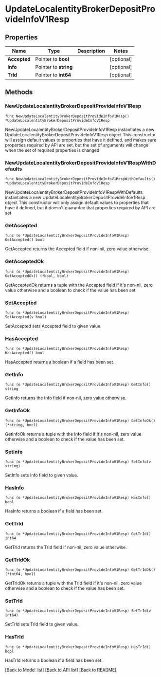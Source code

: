 # UpdateLocalentityBrokerDepositProvideInfoV1Resp

## Properties

Name | Type | Description | Notes
------------ | ------------- | ------------- | -------------
**Accepted** | Pointer to **bool** |  | [optional] 
**Info** | Pointer to **string** |  | [optional] 
**TrId** | Pointer to **int64** |  | [optional] 

## Methods

### NewUpdateLocalentityBrokerDepositProvideInfoV1Resp

`func NewUpdateLocalentityBrokerDepositProvideInfoV1Resp() *UpdateLocalentityBrokerDepositProvideInfoV1Resp`

NewUpdateLocalentityBrokerDepositProvideInfoV1Resp instantiates a new UpdateLocalentityBrokerDepositProvideInfoV1Resp object
This constructor will assign default values to properties that have it defined,
and makes sure properties required by API are set, but the set of arguments
will change when the set of required properties is changed

### NewUpdateLocalentityBrokerDepositProvideInfoV1RespWithDefaults

`func NewUpdateLocalentityBrokerDepositProvideInfoV1RespWithDefaults() *UpdateLocalentityBrokerDepositProvideInfoV1Resp`

NewUpdateLocalentityBrokerDepositProvideInfoV1RespWithDefaults instantiates a new UpdateLocalentityBrokerDepositProvideInfoV1Resp object
This constructor will only assign default values to properties that have it defined,
but it doesn't guarantee that properties required by API are set

### GetAccepted

`func (o *UpdateLocalentityBrokerDepositProvideInfoV1Resp) GetAccepted() bool`

GetAccepted returns the Accepted field if non-nil, zero value otherwise.

### GetAcceptedOk

`func (o *UpdateLocalentityBrokerDepositProvideInfoV1Resp) GetAcceptedOk() (*bool, bool)`

GetAcceptedOk returns a tuple with the Accepted field if it's non-nil, zero value otherwise
and a boolean to check if the value has been set.

### SetAccepted

`func (o *UpdateLocalentityBrokerDepositProvideInfoV1Resp) SetAccepted(v bool)`

SetAccepted sets Accepted field to given value.

### HasAccepted

`func (o *UpdateLocalentityBrokerDepositProvideInfoV1Resp) HasAccepted() bool`

HasAccepted returns a boolean if a field has been set.

### GetInfo

`func (o *UpdateLocalentityBrokerDepositProvideInfoV1Resp) GetInfo() string`

GetInfo returns the Info field if non-nil, zero value otherwise.

### GetInfoOk

`func (o *UpdateLocalentityBrokerDepositProvideInfoV1Resp) GetInfoOk() (*string, bool)`

GetInfoOk returns a tuple with the Info field if it's non-nil, zero value otherwise
and a boolean to check if the value has been set.

### SetInfo

`func (o *UpdateLocalentityBrokerDepositProvideInfoV1Resp) SetInfo(v string)`

SetInfo sets Info field to given value.

### HasInfo

`func (o *UpdateLocalentityBrokerDepositProvideInfoV1Resp) HasInfo() bool`

HasInfo returns a boolean if a field has been set.

### GetTrId

`func (o *UpdateLocalentityBrokerDepositProvideInfoV1Resp) GetTrId() int64`

GetTrId returns the TrId field if non-nil, zero value otherwise.

### GetTrIdOk

`func (o *UpdateLocalentityBrokerDepositProvideInfoV1Resp) GetTrIdOk() (*int64, bool)`

GetTrIdOk returns a tuple with the TrId field if it's non-nil, zero value otherwise
and a boolean to check if the value has been set.

### SetTrId

`func (o *UpdateLocalentityBrokerDepositProvideInfoV1Resp) SetTrId(v int64)`

SetTrId sets TrId field to given value.

### HasTrId

`func (o *UpdateLocalentityBrokerDepositProvideInfoV1Resp) HasTrId() bool`

HasTrId returns a boolean if a field has been set.


[[Back to Model list]](../README.md#documentation-for-models) [[Back to API list]](../README.md#documentation-for-api-endpoints) [[Back to README]](../README.md)


